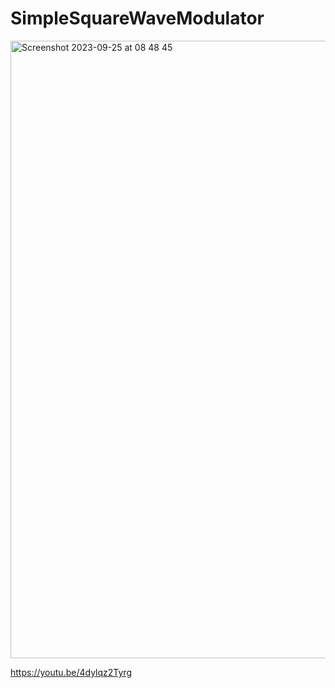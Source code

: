 # SimpleSquareWaveModulator
<img width="988" alt="Screenshot 2023-09-25 at 08 48 45" src="https://github.com/Bastow2000/SimpleSquareWaveModulation/assets/77554338/455a1068-9c5c-4d35-9708-7479dc729b37">


https://youtu.be/4dylqz2Tyrg
